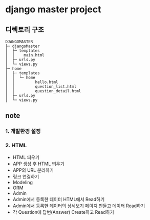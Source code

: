 # django master project

## 디렉토리 구조

```
DJANGOMASTER
├─ djangoMaster
│  ├─ templates
│  │    main.html
│  ├─ urls.py
│  └─ views.py
├─ home
│  ├─ templates
│  │  └─ home
│  │         hello.html
│  │         question_list.html
│  │         question_detail.html
│  ├─ urls.py
│  └─ views.py
```

## note

### 1. 개발환경 설정

### 2. HTML

- HTML 띄우기
- APP 생성 후 HTML 띄우기
- APP의 URL 분리하기
- 링크 연결하기
- Modeling
- ORM
- Admin
- Admin에서 등록한 데이터 HTML에서 Read하기
- Admin에서 등록한 데이터의 상세보기 페이지 만들고 데이터 Read하기
- 각 Question에 답변(Answer) Create하고 Read하기
